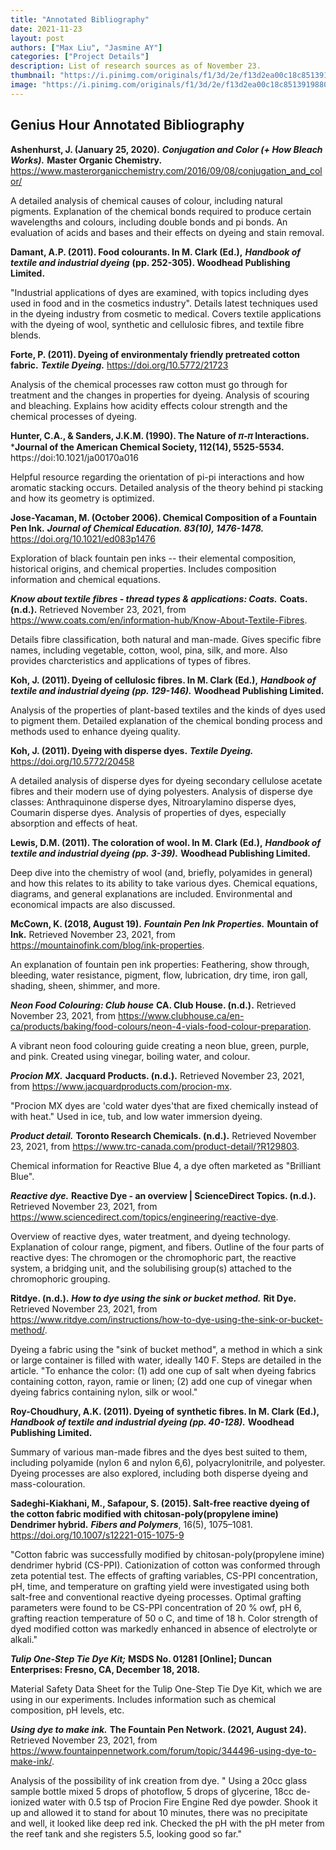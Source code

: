 ```yaml
---
title: "Annotated Bibliography"
date: 2021-11-23
layout: post
authors: ["Max Liu", "Jasmine AY"]
categories: ["Project Details"]
description: List of research sources as of November 23.
thumbnail: "https://i.pinimg.com/originals/f1/3d/2e/f13d2ea00c18c85139198806366889e0.jpg"
image: "https://i.pinimg.com/originals/f1/3d/2e/f13d2ea00c18c85139198806366889e0.jpg"
---
```


## Genius Hour Annotated Bibliography

**Ashenhurst, J. (January 25, 2020).** ***Conjugation and Color (+ How Bleach Works).*** **Master Organic Chemistry.** https://www.masterorganicchemistry.com/2016/09/08/conjugation_and_color/

A detailed analysis of chemical causes of colour, including natural pigments. Explanation of the chemical bonds required to produce certain wavelengths and colours, including double bonds and pi bonds. An evaluation of acids and bases and their effects on dyeing and stain removal.

**Damant, A.P. (2011). Food colourants. In M. Clark (Ed.),** ***Handbook of textile and industrial dyeing*** **(pp. 252-305). Woodhead Publishing Limited.**

"Industrial applications of dyes are examined, with topics including dyes used in food and in the cosmetics industry". Details latest techniques used in the dyeing industry from cosmetic to medical. Covers textile applications with the dyeing of wool, synthetic and cellulosic fibres, and textile fibre blends.

**Forte, P. (2011). Dyeing of environmentaly friendly pretreated cotton fabric.** ***Textile Dyeing.*** https://doi.org/10.5772/21723

Analysis of the chemical processes raw cotton must go through for treatment and the changes in properties for dyeing. Analysis of scouring and bleaching. Explains how acidity effects colour strength and the chemical processes of dyeing.

**Hunter, C.A., & Sanders, J.K.M. (1990). The Nature of 𝜋-𝜋 Interactions.** ***Journal of the American Chemical Society, 112(14), 5525-5534.** https://doi:10.1021/ja00170a016

Helpful resource regarding the orientation of pi-pi interactions and how aromatic stacking occurs. Detailed analysis of the theory behind pi stacking and how its geometry is optimized.

**Jose-Yacaman, M. (October 2006). Chemical Composition of a Fountain Pen Ink.** ***Journal of Chemical Education. 83(10), 1476-1478.*** https://doi.org/10.1021/ed083p1476

Exploration of black fountain pen inks -- their elemental composition, historical origins, and chemical properties. Includes composition information and chemical equations.

***Know about textile fibres - thread types &amp; applications: Coats.*** **Coats. (n.d.).** Retrieved November 23, 2021, from https://www.coats.com/en/information-hub/Know-About-Textile-Fibres.

Details fibre classification, both natural and man-made. Gives specific fibre names, including vegetable, cotton, wool, pina, silk, and more. Also provides charcteristics and applications of types of fibres.

**Koh, J. (2011). Dyeing of cellulosic fibres. In M. Clark (Ed.),** ***Handbook of textile and industrial dyeing (pp. 129-146).*** **Woodhead Publishing Limited.**

Analysis of the properties of plant-based textiles and the kinds of dyes used to pigment them. Detailed explanation of the chemical bonding process and methods used to enhance dyeing quality.

**Koh, J. (2011). Dyeing with disperse dyes.** ***Textile Dyeing.*** https://doi.org/10.5772/20458

A detailed analysis of disperse dyes for dyeing secondary cellulose acetate fibres and their modern use of dying polyesters. Analysis of disperse dye classes: Anthraquinone disperse dyes, Nitroarylamino disperse dyes, Coumarin disperse dyes. Analysis of properties of dyes, especially absorption and effects of heat.

**Lewis, D.M. (2011). The coloration of wool. In M. Clark (Ed.),** ***Handbook of textile and industrial dyeing (pp. 3-39).*** **Woodhead Publishing Limited.**

Deep dive into the chemistry of wool (and, briefly, polyamides in general) and how this relates to its ability to take various dyes. Chemical equations, diagrams, and general explanations are included. Environmental and economical impacts are also discussed.

**McCown, K. (2018, August 19).** ***Fountain Pen Ink Properties.*** **Mountain of Ink.** Retrieved November 23, 2021, from https://mountainofink.com/blog/ink-properties.

An explanation of fountain pen ink properties: Feathering, show through, bleeding, water resistance, pigment, flow, lubrication, dry time, iron gall, shading, sheen, shimmer, and more.

***Neon Food Colouring: Club house*** **CA. Club House. (n.d.).** Retrieved November 23, 2021, from https://www.clubhouse.ca/en-ca/products/baking/food-colours/neon-4-vials-food-colour-preparation.

A vibrant neon food colouring guide creating a neon blue, green, purple, and pink. Created using vinegar, boiling water, and colour.

***Procion MX.*** **Jacquard Products. (n.d.).** Retrieved November 23, 2021, from https://www.jacquardproducts.com/procion-mx.

"Procion MX dyes are 'cold water dyes'that are fixed chemically instead of with heat." Used in ice, tub, and low water immersion dyeing.

***Product detail.*** **Toronto Research Chemicals. (n.d.).** Retrieved November 23, 2021, from https://www.trc-canada.com/product-detail/?R129803.

Chemical information for Reactive Blue 4, a dye often marketed as "Brilliant Blue".

***Reactive dye.*** **Reactive Dye - an overview \| ScienceDirect Topics. (n.d.).** Retrieved November 23, 2021, from https://www.sciencedirect.com/topics/engineering/reactive-dye.

Overview of reactive dyes, water treatment, and dyeing technology. Explanation of colour range, pigment, and fibers. Outline of the four parts of reactive dyes: The chromogen or the chromophoric part, the reactive system, a bridging unit, and the solubilising group(s) attached to the chromophoric grouping.

**Ritdye. (n.d.).** ***How to dye using the sink or bucket method.*** **Rit Dye.** Retrieved November 23, 2021, from https://www.ritdye.com/instructions/how-to-dye-using-the-sink-or-bucket-method/.

Dyeing a fabric using the "sink of bucket method", a method in which a sink or large container is filled with water, ideally 140 F. Steps are detailed in the article. "To enhance the color: (1) add one cup of salt when dyeing fabrics containing cotton, rayon, ramie or linen; (2) add one cup of vinegar when dyeing fabrics containing nylon, silk or wool."

**Roy-Choudhury, A.K. (2011). Dyeing of synthetic fibres. In M. Clark (Ed.),** ***Handbook of textile and industrial dyeing (pp. 40-128).*** **Woodhead Publishing Limited.**

Summary of various man-made fibres and the dyes best suited to them, including polyamide (nylon 6 and nylon 6,6), polyacrylonitrile, and polyester. Dyeing processes are also explored, including both disperse dyeing and mass-colouration.

**Sadeghi-Kiakhani, M., Safapour, S. (2015). Salt-free reactive dyeing of the cotton fabric modified with chitosan-poly(propylene imine) Dendrimer hybrid.** ***Fibers and Polymers***, 16(5), 1075–1081. https://doi.org/10.1007/s12221-015-1075-9

"Cotton fabric was successfully modified by chitosan-poly(propylene imine) dendrimer hybrid (CS-PPI). Cationization of cotton was conformed through zeta potential test. The effects of grafting variables, CS-PPI concentration, pH, time, and temperature on grafting yield were investigated using both salt-free and conventional reactive dyeing processes. Optimal grafting parameters were found to be CS-PPI concentration of 20 % owf, pH 6, grafting reaction temperature of 50 o C, and time of 18 h. Color strength of dyed modified cotton was markedly enhanced in absence of electrolyte or alkali."

***Tulip One-Step Tie Dye Kit;*** **MSDS No. 01281 [Online]; Duncan Enterprises: Fresno, CA, December 18, 2018.**

Material Safety Data Sheet for the Tulip One-Step Tie Dye Kit, which we are using in our experiments. Includes information such as chemical composition, pH levels, etc.

***Using dye to make ink.*** **The Fountain Pen Network. (2021, August 24).** Retrieved November 23, 2021, from https://www.fountainpennetwork.com/forum/topic/344496-using-dye-to-make-ink/.

Analysis of the possibility of ink creation from dye. " Using a 20cc glass sample bottle mixed 5 drops of photoflow, 5 drops of glycerine, 18cc de-ionized water with 0.5 tsp of Procion Fire Engine Red dye powder. Shook it up and allowed it to stand for about 10 minutes, there was no precipitate and well, it looked like deep red ink. Checked the pH with the pH meter from the reef tank and she registers 5.5, looking good so far."

